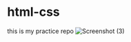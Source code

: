 # html-css
this is my practice repo
![Screenshot (3)](https://user-images.githubusercontent.com/123748084/227316500-0aaeeaaa-0ace-40c0-ad0d-b6c9c2ea2812.png)
